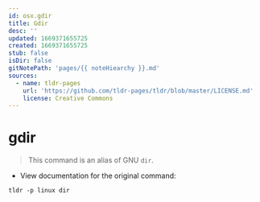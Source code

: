 ```yaml
---
id: osx.gdir
title: Gdir
desc: ''
updated: 1669371655725
created: 1669371655725
stub: false
isDir: false
gitNotePath: 'pages/{{ noteHiearchy }}.md'
sources:
  - name: tldr-pages
    url: 'https://github.com/tldr-pages/tldr/blob/master/LICENSE.md'
    license: Creative Commons
---
```

# gdir

> This command is an alias of GNU `dir`.

- View documentation for the original command:

`tldr -p linux dir`

